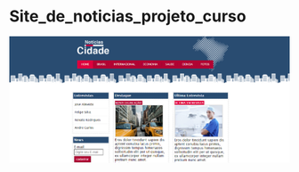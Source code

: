 # Site_de_noticias_projeto_curso
<a href='https://fervent-newton-ab2d93.netlify.app/'><img src='_imagens/site.png'></a>
